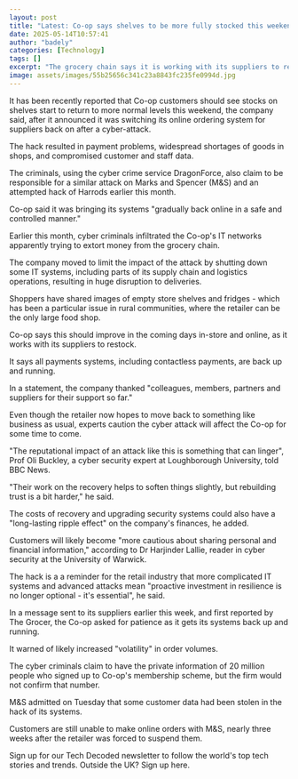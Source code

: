 ```yaml
---
layout: post
title: "Latest: Co-op says shelves to be more fully stocked this weekend"
date: 2025-05-14T10:57:41
author: "badely"
categories: [Technology]
tags: []
excerpt: "The grocery chain says it is working with its suppliers to restock shelves after a cyber-attack."
image: assets/images/55b25656c341c23a8843fc235fe0994d.jpg
---
```


It has been recently reported that Co-op customers should see stocks on shelves start to return to more normal levels this weekend, the company said, after it announced it was switching its online ordering system for suppliers back on after a cyber-attack.

The hack resulted in payment problems, widespread shortages of goods in shops, and compromised customer and staff data.

The criminals, using the cyber crime service DragonForce, also claim to be responsible for a similar attack on Marks and Spencer (M&S) and an attempted hack of Harrods earlier this month.

Co-op said it was bringing its systems "gradually back online in a safe and controlled manner."

Earlier this month, cyber criminals infiltrated the Co-op's IT networks apparently trying to extort money from the grocery chain.

The company moved to limit the impact of the attack by shutting down some IT systems, including parts of its supply chain and logistics operations, resulting in huge disruption to deliveries.

Shoppers have shared images of empty store shelves and fridges - which has been a particular issue in rural communities, where the retailer can be the only large food shop.

Co-op says this should improve in the coming days in-store and online, as it works with its suppliers to restock.

It says all payments systems, including contactless payments, are back up and running.

In a statement, the company thanked "colleagues, members, partners and suppliers for their support so far."

Even though the retailer now hopes to move back to something like business as usual, experts caution the cyber attack will affect the Co-op for some time to come.

"The reputational impact of an attack like this is something that can linger", Prof Oli Buckley, a cyber security expert at Loughborough University, told BBC News.

"Their work on the recovery helps to soften things slightly, but rebuilding trust is a bit harder," he said.

The costs of recovery and upgrading security systems could also have a "long-lasting ripple effect" on the company's finances, he added.

Customers will likely become "more cautious about sharing personal and financial information," according to Dr Harjinder Lallie, reader in cyber security at the University of Warwick.

The hack is a a reminder for the retail industry that more complicated IT systems and advanced attacks mean "proactive investment in resilience is no longer optional - it's essential", he said.

In a message sent to its suppliers earlier this week, and first reported by The Grocer, the Co-op asked for patience as it gets its systems back up and running.

It warned of likely increased "volatility" in order volumes.

The cyber criminals claim to have the private information of 20 million people who signed up to Co-op's membership scheme, but the firm would not confirm that number.

M&S admitted on Tuesday that some customer data had been stolen in the hack of its systems.

Customers are still unable to make online orders with M&S, nearly three weeks after the retailer was forced to suspend them.

Sign up for our Tech Decoded newsletter to follow the world's top tech stories and trends. Outside the UK? Sign up here.

